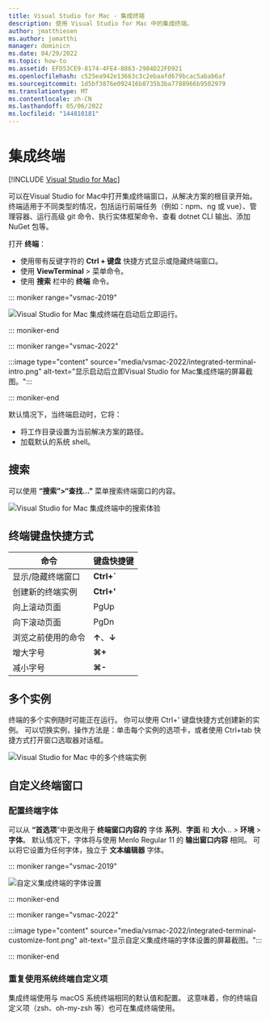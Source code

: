 ```yaml
---
title: Visual Studio for Mac - 集成终端
description: 使用 Visual Studio for Mac 中的集成终端。
author: jmatthiesen
ms.author: jomatthi
manager: dominicn
ms.date: 04/29/2022
ms.topic: how-to
ms.assetid: EFD53CE9-8174-4FE4-8863-2984D22FD921
ms.openlocfilehash: c525ea942e13663c3c2ebaafd679bcac5abab6af
ms.sourcegitcommit: 1d5bf3876e092416b8735b3ba7788966b9502979
ms.translationtype: MT
ms.contentlocale: zh-CN
ms.lasthandoff: 05/06/2022
ms.locfileid: "144810181"
---
```

# <a name="integrated-terminal"></a>集成终端

 [!INCLUDE [Visual Studio for Mac](~/includes/applies-to-version/vs-mac-only.md)]

可以在Visual Studio for Mac中打开集成终端窗口，从解决方案的根目录开始。 终端适用于不同类型的情况，包括运行前端任务（例如：npm、ng 或 vue）、管理容器、运行高级 git 命令、执行实体框架命令、查看 dotnet CLI 输出、添加 NuGet 包等。 

打开 **终端**：
- 使用带有反键字符的 **Ctrl + 键盘** 快捷方式显示或隐藏终端窗口。
- 使用 **ViewTerminal**  >  菜单命令。
- 使用 **搜索** 栏中的 **终端** 命令。

::: moniker range="vsmac-2019"

![Visual Studio for Mac 集成终端在启动后立即运行。](media/integrated-terminal-intro.png)

::: moniker-end

::: moniker range="vsmac-2022"

:::image type="content" source="media/vsmac-2022/integrated-terminal-intro.png" alt-text="显示启动后立即Visual Studio for Mac集成终端的屏幕截图。":::

::: moniker-end

默认情况下，当终端启动时，它将：
- 将工作目录设置为当前解决方案的路径。
- 加载默认的系统 shell。

## <a name="search"></a>搜索
可以使用 **“搜索”>“查找...”** 菜单搜索终端窗口的内容。

![Visual Studio for Mac 集成终端中的搜索体验](media/integrated-terminal-search.png)

## <a name="terminal-keyboard-shortcuts"></a>终端键盘快捷方式
|命令|键盘快捷键|
|-|-|
|显示/隐藏终端窗口|**Ctrl+`**|
|创建新的终端实例|**Ctrl+'**|
|向上滚动页面|PgUp|
|向下滚动页面|PgDn|
|浏览之前使用的命令|**↑**、**↓**|
|增大字号|**⌘+**|
|减小字号|**⌘-**|

## <a name="multiple-instances"></a>多个实例
终端的多个实例随时可能正在运行。 你可以使用 Ctrl+' 键盘快捷方式创建新的实例。 可以切换实例，操作方法是：单击每个实例的选项卡，或者使用 Ctrl+tab 快捷方式打开窗口选取器对话框。

![Visual Studio for Mac 中的多个终端实例](media/integrated-terminal-multiple-instances.png) 

## <a name="customizing-the-terminal-window"></a>自定义终端窗口

### <a name="configuring-the-terminal-font"></a>配置终端字体

可以从 **“首选项**”中更改用于 **终端窗口内容的** 字体 **系列**、**字面** 和 **大小**... > **环境** > **字体**。 默认情况下，字体将与使用 Menlo Regular 11 的 **输出窗口内容** 相同。 可以将它设置为任何字体，独立于 **文本编辑器** 字体。

::: moniker range="vsmac-2019"

![自定义集成终端的字体设置](media/integrated-terminal-change-font.png)

::: moniker-end

::: moniker range="vsmac-2022"

:::image type="content" source="media/vsmac-2022/integrated-terminal-customize-font.png" alt-text="显示自定义集成终端的字体设置的屏幕截图。":::

::: moniker-end

### <a name="reusing-system-terminal-customizations"></a>重复使用系统终端自定义项

集成终端使用与 macOS 系统终端相同的默认值和配置。 这意味着，你的终端自定义项（zsh、oh-my-zsh 等）也可在集成终端使用。
